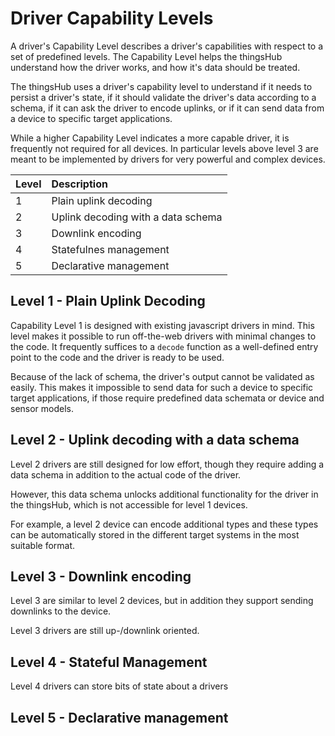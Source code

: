 # Driver Capability Levels

A driver's Capability Level describes a driver's capabilities
with respect to a set of predefined levels.
The Capability Level helps the thingsHub understand how the driver works,
and how it's data should be treated.

The thingsHub uses a driver's capability level to understand if it
needs to persist a driver's state,
if it should validate the driver's data according to a schema,
if it can ask the driver to encode uplinks,
or if it can send data from a device to specific target applications.

While a higher Capability Level indicates a more capable driver,
it is frequently not required for all devices.
In particular levels above level 3 are meant to be implemented
by drivers for very powerful and complex devices.

| Level | Description |
|:------|:----------|
| 1 | Plain uplink decoding |
| 2 | Uplink decoding with a data schema |
| 3 | Downlink encoding |
| 4 | Statefulnes management |
| 5 | Declarative management |

## Level 1 - Plain Uplink Decoding

Capability Level 1 is designed
with existing javascript drivers in mind.
This level makes it possible to run off-the-web drivers with
minimal changes to the code. It frequently suffices
to a `decode` function as a well-defined entry point
to the code and the driver is ready to be used.

Because of the lack of schema, the driver's output
cannot be validated as easily.
This makes it impossible to send data for such a device
to specific target applications, if those require
predefined data schemata or device and sensor models.


## Level 2 - Uplink decoding with a data schema

Level 2 drivers are still designed for low effort,
though they require adding a data schema in addition
to the actual code of the driver.

However, this data schema unlocks additional functionality
for the driver in the thingsHub,
which is not accessible for level 1 devices.

For example, a level 2 device can encode additional types
and these types can be automatically stored in the different
target systems in the most suitable format.


## Level 3 - Downlink encoding

Level 3 are similar to level 2 devices,
but in addition they support sending downlinks to the device.

Level 3 drivers are still up-/downlink oriented.


## Level 4 - Stateful Management

Level 4 drivers can store bits of state about a drivers


## Level 5 - Declarative management
